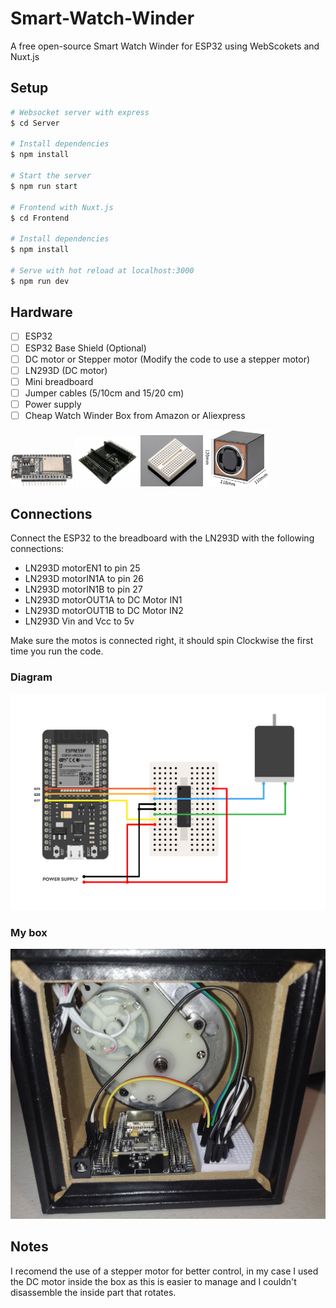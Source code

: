 # Smart-Watch-Winder
A free open-source Smart Watch Winder for ESP32 using WebScokets and Nuxt.js

## Setup
```bash
# Websocket server with express
$ cd Server

# Install dependencies
$ npm install

# Start the server
$ npm run start

# Frontend with Nuxt.js
$ cd Frontend

# Install dependencies
$ npm install

# Serve with hot reload at localhost:3000
$ npm run dev
```

## Hardware
- [ ] ESP32
- [ ] ESP32 Base Shield (Optional)
- [ ] DC motor or Stepper motor (Modify the code to use a stepper motor)
- [ ] LN293D (DC motor)
- [ ] Mini breadboard
- [ ] Jumper cables (5/10cm and 15/20 cm)
- [ ] Power supply
- [ ] Cheap Watch Winder Box from Amazon or Aliexpress

<img src="Resources/esp32-38pins.jpg" alt="ESP32" width="100px"/>
<img src="Resources/esp32-38pins-base.jpg" alt="ESP32" width="100px"/>
<img src="Resources/mini-breadboard.jpg" alt="Mini breadboard" width="100px"/>
<img src="Resources/watch-winder-box.jpg" alt="Watch winder box" width="100px"/>

## Connections
Connect the ESP32 to the breadboard with the LN293D with the following connections:
- LN293D motorEN1 to pin 25
- LN293D motorIN1A to pin 26
- LN293D motorIN1B to pin 27
- LN293D motorOUT1A to DC Motor IN1
- LN293D motorOUT1B to DC Motor IN2
- LN293D Vin and Vcc to 5v

Make sure the motos is connected right, it should spin Clockwise the first time you run the code.

### Diagram
<img src="Resources/diagram.jpg" alt="Connections diagram" width="700px"/>

### My box
<img src="Resources/box-inside.jpg" alt="My box" width="700px"/>

## Notes
I recomend the use of a stepper motor for better control, in my case I used the DC motor inside the box as this is easier to manage and I couldn't disassemble the inside part that rotates.